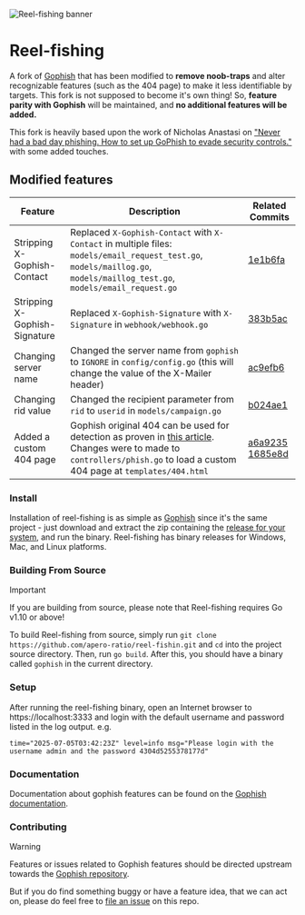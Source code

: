 ![Reel-fishing banner](https://raw.github.com/apero-ratio/reel-fishing/master/static/images/fishing.avif)

Reel-fishing
=======

A fork of [Gophish](https://getgophish.com) that has been modified to **remove noob-traps** and alter recognizable features (such as the 404 page) to make it less identifiable by targets.
This fork is not supposed to become it's own thing! So, **feature parity with Gophish** will be maintained, and **no additional features will be added.**

This fork is heavily based upon the work of Nicholas Anastasi on ["Never had a bad day phishing. How to set up GoPhish to evade security controls."](https://www.sprocketsecurity.com/blog/never-had-a-bad-day-phishing-how-to-set-up-gophish-to-evade-security-controls) with some added touches.

## Modified features

| Feature | Description | Related Commits |
|---------|-------------|-----------------| 
| Stripping X-Gophish-Contact | Replaced `X-Gophish-Contact` with `X-Contact` in multiple files: `models/email_request_test.go`, `models/maillog.go`, `models/maillog_test.go`, `models/email_request.go` | [1e1b6fa](https://github.com/apero-ratio/reel-fishing/commit/1e1b6fa526cc6078ffcb72cda47774745e798c7d) | 
| Stripping X-Gophish-Signature | Replaced `X-Gophish-Signature` with `X-Signature` in `webhook/webhook.go` | [383b5ac](https://github.com/apero-ratio/reel-fishing/commit/383b5ac32eaf0a5bed259d63e53a69536879a141) |
| Changing server name | Changed the server name from `gophish` to `IGNORE` in `config/config.go` (this will change the value of the X-Mailer header) | [ac9efb6](https://github.com/apero-ratio/reel-fishing/commit/ac9efb6e5b540948c689f4965c1f3af15e355c1d) |
| Changing rid value | Changed the recipient parameter from `rid` to `userid` in `models/campaign.go` | [b024ae1](https://github.com/apero-ratio/reel-fishing/commit/b024ae12aa0cc67d94c2889474c59261a379d7b4) |
| Added a custom 404 page | Gophish original 404 can be used for detection as proven in [this article](https://insomniasec.com/blog/identifying-gophish-servers). Changes were to made to `controllers/phish.go` to load a custom 404 page at `templates/404.html` | [a6a9235](https://github.com/apero-ratio/reel-fishing/commit/a6a92358abdb1e21f52c73cb67c70615e073bb65) [1685e8d](https://github.com/apero-ratio/reel-fishing/commit/1685e8d7845aa9e16102262f201befa273eab886) |

### Install

Installation of reel-fishing is as simple as [Gophish](https://docs.getgophish.com/user-guide/installation) since it's the same project - just download and extract the zip containing the [release for your system](https://github.com/apero-ratio/reel-fishing/releases/), and run the binary. 
Reel-fishing has binary releases for Windows, Mac, and Linux platforms.

### Building From Source
> [!IMPORTANT]
> If you are building from source, please note that Reel-fishing requires Go v1.10 or above!

To build Reel-fishing from source, simply run ```git clone https://github.com/apero-ratio/reel-fishin.git``` and ```cd``` into the project source directory. Then, run ```go build```. After this, you should have a binary called ```gophish``` in the current directory.

### Setup
After running the reel-fishing binary, open an Internet browser to https://localhost:3333 and login with the default username and password listed in the log output.
e.g.
```
time="2025-07-05T03:42:23Z" level=info msg="Please login with the username admin and the password 4304d5255378177d"
```

### Documentation

Documentation about gophish features can be found on the [Gophish documentation](http://getgophish.com/documentation).

### Contributing
> [!WARNING]  
> Features or issues related to Gophish features should be directed upstream towards the [Gophish repository](https://github.com/gophish/gophish/issues).

But if you do find something buggy or have a feature idea, that we can act on, please do feel free to [file an issue](https://github.com/apero-ration/reel-fishing/issues/new) on this repo.
